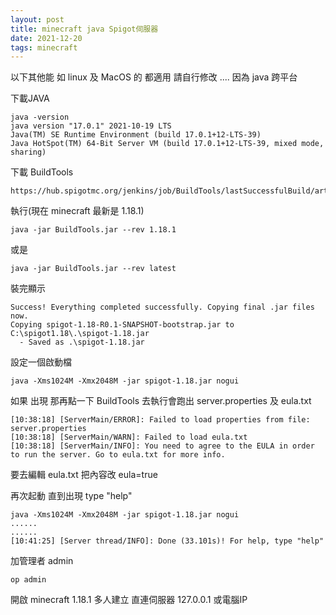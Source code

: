 ```yaml
---
layout: post
title: minecraft java Spigot伺服器 
date: 2021-12-20
tags: minecraft
---
```


以下其他能 如 linux 及 MacOS 的 都適用 請自行修改 .... 因為 java 跨平台

下載JAVA

```
java -version
java version "17.0.1" 2021-10-19 LTS
Java(TM) SE Runtime Environment (build 17.0.1+12-LTS-39)
Java HotSpot(TM) 64-Bit Server VM (build 17.0.1+12-LTS-39, mixed mode, sharing)
```

下載 BuildTools
```
https://hub.spigotmc.org/jenkins/job/BuildTools/lastSuccessfulBuild/artifact/target/BuildTools.jar
```

執行(現在 minecraft 最新是 1.18.1)
```
java -jar BuildTools.jar --rev 1.18.1
```

或是
```
java -jar BuildTools.jar --rev latest
```

裝完顯示
```
Success! Everything completed successfully. Copying final .jar files now.
Copying spigot-1.18-R0.1-SNAPSHOT-bootstrap.jar to C:\spigot1.18\.\spigot-1.18.jar
  - Saved as .\spigot-1.18.jar
```

設定一個啟動檔
```
java -Xms1024M -Xmx2048M -jar spigot-1.18.jar nogui
```

如果 出現 那再點一下 BuildTools 去執行會跑出 server.properties 及 eula.txt

```
[10:38:18] [ServerMain/ERROR]: Failed to load properties from file: server.properties
[10:38:18] [ServerMain/WARN]: Failed to load eula.txt
[10:38:18] [ServerMain/INFO]: You need to agree to the EULA in order to run the server. Go to eula.txt for more info.
```

要去編輯 eula.txt 把內容改 eula=true

再次起動 直到出現 type "help"
```
java -Xms1024M -Xmx2048M -jar spigot-1.18.jar nogui
......
......
[10:41:25] [Server thread/INFO]: Done (33.101s)! For help, type "help"
```

加管理者 admin
```
op admin
```

開啟 minecraft 1.18.1 多人建立 直連伺服器 127.0.0.1 或電腦IP
